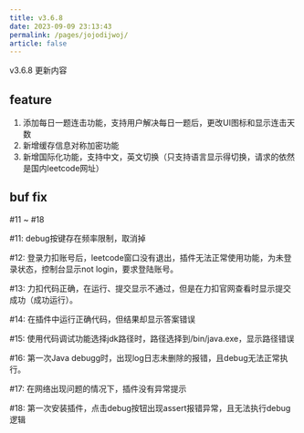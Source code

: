 ```yaml
---
title: v3.6.8
date: 2023-09-09 23:13:43
permalink: /pages/jojodijwoj/
article: false
---
```



v3.6.8 更新内容

## feature

1. 添加每日一题连击功能，支持用户解决每日一题后，更改UI图标和显示连击天数
2. 新增缓存信息对称加密功能
3. 新增国际化功能，支持中文，英文切换（只支持语言显示得切换，请求的依然是国内leetcode网址）

## buf fix

#11 ~ #18

#11: debug按键存在频率限制，取消掉

#12: 登录力扣账号后，leetcode窗口没有退出，插件无法正常使用功能，为未登录状态，控制台显示not login，要求登陆账号。

#13: 力扣代码正确，在运行、提交显示不通过，但是在力扣官网查看时显示提交成功（成功运行）。

#14: 在插件中运行正确代码，但结果却显示答案错误

#15: 使用代码调试功能选择jdk路径时，路径选择到/bin/java.exe，显示路径错误

#16: 第一次Java debugg时，出现log日志未删除的报错，且debug无法正常执行。

#17: 在网络出现问题的情况下，插件没有异常提示

#18: 第一次安装插件，点击debug按钮出现assert报错异常，且无法执行debug逻辑